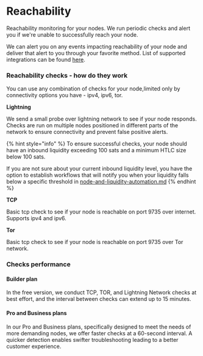# Reachability

Reachability monitoring for your nodes. We run periodic checks and alert you if we're unable to successfully reach your node.

We can alert you on any events impacting reachability of your node and deliver that alert to you through your favorite method. List of supported integrations can be found [here](../integrations/).



### Reachability checks - how do they work&#x20;

You can use any combination of checks for your node,limited only by connectivity options you have - ipv4, ipv6, tor.

**Lightning**

We send a small probe over lightning network to see if your node responds. Checks are run on multiple nodes positioned in different parts of the network to ensure connectivity and prevent false positive alerts.

{% hint style="info" %}
To ensure successful checks, your node should have an inbound liquidity exceeding 100 sats and a minimum HTLC size below 100 sats.&#x20;

If you are not sure about your current inbound liquidity level, you have the option to establish workflows that will notify you when your liquidity falls below a specific threshold in [node-and-liquidity-automation.md](../../readme/liquidops/node-and-liquidity-automation.md "mention")
{% endhint %}

**TCP**

Basic tcp check to see if your node is reachable on port 9735 over internet. Supports ipv4 and ipv6.

**Tor**

Basic tcp check to see if your node is reachable on port 9735 over Tor network.



### Checks performance

#### Builder plan

In the free version, we conduct TCP, TOR, and Lightning Network checks at best effort, and the interval between checks can extend up to 15 minutes.

#### Pro and Business plans

In our Pro and Business plans, specifically designed to meet the needs of more demanding nodes, we offer faster checks at a 60-second interval. A quicker detection enables swifter troubleshooting leading to a better customer experience.



